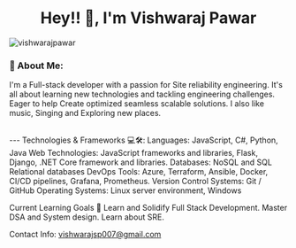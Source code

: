 <h1 align="center">Hey!! 👋, I'm Vishwaraj Pawar </h1> 
<p align="left"> <img src="https://komarev.com/ghpvc/?username=vishwarajpawar&label=Profile%20views&color=0e75b6&style=flat" alt="vishwarajpawar" /> </p>

<h3> 💫 About Me:</h3>
<p> I'm a Full-stack developer with a passion for Site reliability engineering. It's all about learning new technologies and tackling engineering challenges. 
Eager to help Create optimized seamless scalable solutions. I also like music, Singing and Exploring new places.<p/>
<br>
---
Technologies & Frameworks 💻🛠️:
Languages: JavaScript, C#, Python, Java 
Web Technologies: JavaScript frameworks and libraries, Flask, Django, .NET Core framework and libraries.
Databases: NoSQL and SQL Relational databases
DevOps Tools: Azure, Terraform, Ansible, Docker, CI/CD pipelines, Grafana, Prometheus.
Version Control Systems:  Git / GitHub 
Operating Systems: Linux server environment, Windows

Current Learning Goals 🎯
Learn and Solidify Full Stack Development.
Master DSA and System design.
Learn about SRE.

Contact Info: 
vishwarajsp007@gmail.com

